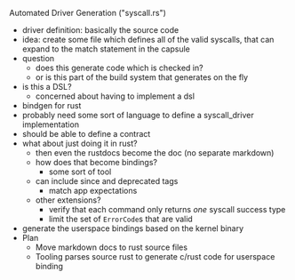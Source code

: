 Automated Driver Generation ("syscall.rs")
- driver definition: basically the source code
- idea: create some file which defines all of the valid syscalls, that can expand to the match statement in the capsule
- question
  - does this generate code which is checked in?
  - or is this part of the build system that generates on the fly
- is this a DSL?
  - concerned about having to implement a dsl
- bindgen for rust
- probably need some sort of language to define a syscall_driver implementation
- should be able to define a contract
- what about just doing it in rust?
  - then even the rustdocs become the doc (no separate markdown)
  - how does that become bindings?
    - some sort of tool
  - can include since and deprecated tags
    - match app expectations
  - other extensions?
    - verify that each command only returns _one_ syscall success type
    - limit the set of `ErrorCode`s that are valid
- generate the userspace bindings based on the kernel binary
- Plan
  - Move markdown docs to rust source files
  - Tooling parses source rust to generate c/rust code for userspace binding
